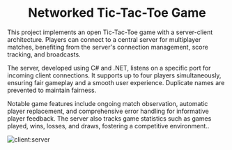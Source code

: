 <h1 align="center">Networked Tic-Tac-Toe Game</h1>

This project implements an open Tic-Tac-Toe game with a server-client architecture. Players can connect to a central server for multiplayer matches, benefiting from the server's connection management, score tracking, and broadcasts.

The server, developed using C# and .NET, listens on a specific port for incoming client connections. It supports up to four players simultaneously, ensuring fair gameplay and a smooth user experience. Duplicate names are prevented to maintain fairness.

Notable game features include ongoing match observation, automatic player replacement, and comprehensive error handling for informative player feedback. The server also tracks game statistics such as games played, wins, losses, and draws, fostering a competitive environment..

![client:server](https://github.com/zeynepturkmen/Networked-Tic-Tac-Toe-Game/assets/75041108/74fb6136-aa4e-41fb-ae69-f3cb659d0d41)
